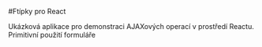 #Ftípky pro React

Ukázková aplikace pro demonstraci AJAXových operací v prostředí Reactu.
Primitivní použití formuláře